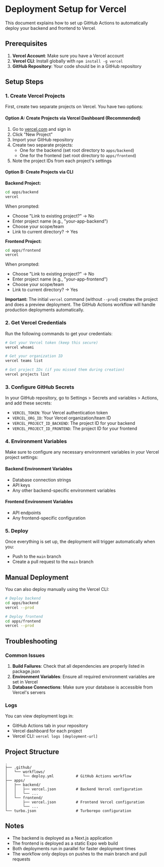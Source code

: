 # Deployment Setup for Vercel

This document explains how to set up GitHub Actions to automatically deploy your backend and frontend to Vercel.

## Prerequisites

1. **Vercel Account**: Make sure you have a Vercel account
2. **Vercel CLI**: Install globally with `npm install -g vercel`
3. **GitHub Repository**: Your code should be in a GitHub repository

## Setup Steps

### 1. Create Vercel Projects

First, create two separate projects on Vercel. You have two options:

#### Option A: Create Projects via Vercel Dashboard (Recommended)

1. Go to [vercel.com](https://vercel.com) and sign in
2. Click "New Project"
3. Import your GitHub repository
4. Create two separate projects:
   - One for the backend (set root directory to `apps/backend`)
   - One for the frontend (set root directory to `apps/frontend`)
5. Note the project IDs from each project's settings

#### Option B: Create Projects via CLI

**Backend Project:**

```bash
cd apps/backend
vercel
```

When prompted:

- Choose "Link to existing project?" → No
- Enter project name (e.g., "your-app-backend")
- Choose your scope/team
- Link to current directory? → Yes

**Frontend Project:**

```bash
cd apps/frontend
vercel
```

When prompted:

- Choose "Link to existing project?" → No
- Enter project name (e.g., "your-app-frontend")
- Choose your scope/team
- Link to current directory? → Yes

**Important:** The initial `vercel` command (without `--prod`) creates the project and does a preview deployment. The GitHub Actions workflow will handle production deployments automatically.

### 2. Get Vercel Credentials

Run the following commands to get your credentials:

```bash
# Get your Vercel token (keep this secure)
vercel whoami

# Get your organization ID
vercel teams list

# Get project IDs (if you missed them during creation)
vercel projects list
```

### 3. Configure GitHub Secrets

In your GitHub repository, go to Settings > Secrets and variables > Actions, and add these secrets:

- `VERCEL_TOKEN`: Your Vercel authentication token
- `VERCEL_ORG_ID`: Your Vercel organization/team ID
- `VERCEL_PROJECT_ID_BACKEND`: The project ID for your backend
- `VERCEL_PROJECT_ID_FRONTEND`: The project ID for your frontend

### 4. Environment Variables

Make sure to configure any necessary environment variables in your Vercel project settings:

#### Backend Environment Variables

- Database connection strings
- API keys
- Any other backend-specific environment variables

#### Frontend Environment Variables

- API endpoints
- Any frontend-specific configuration

### 5. Deploy

Once everything is set up, the deployment will trigger automatically when you:

- Push to the `main` branch
- Create a pull request to the `main` branch

## Manual Deployment

You can also deploy manually using the Vercel CLI:

```bash
# Deploy backend
cd apps/backend
vercel --prod

# Deploy frontend
cd apps/frontend
vercel --prod
```

## Troubleshooting

### Common Issues

1. **Build Failures**: Check that all dependencies are properly listed in package.json
2. **Environment Variables**: Ensure all required environment variables are set in Vercel
3. **Database Connections**: Make sure your database is accessible from Vercel's servers

### Logs

You can view deployment logs in:

- GitHub Actions tab in your repository
- Vercel dashboard for each project
- Vercel CLI: `vercel logs [deployment-url]`

## Project Structure

```
.
├── .github/
│   └── workflows/
│       └── deploy.yml          # GitHub Actions workflow
├── apps/
│   ├── backend/
│   │   ├── vercel.json         # Backend Vercel configuration
│   │   └── ...
│   └── frontend/
│       ├── vercel.json         # Frontend Vercel configuration
│       └── ...
└── turbo.json                  # Turborepo configuration
```

## Notes

- The backend is deployed as a Next.js application
- The frontend is deployed as a static Expo web build
- Both deployments run in parallel for faster deployment times
- The workflow only deploys on pushes to the main branch and pull requests
